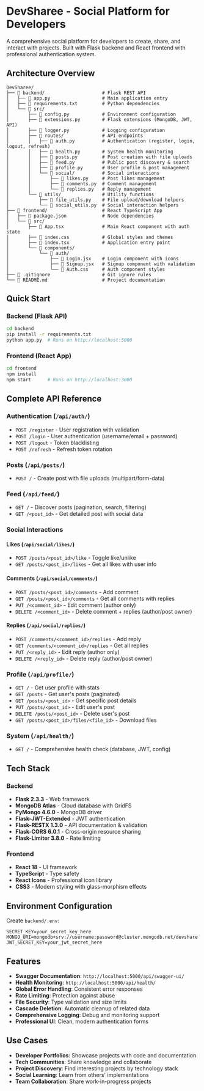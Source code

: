 # DevSharee - Social Platform for Developers

A comprehensive social platform for developers to create, share, and interact with projects. Built with Flask backend and React frontend with professional authentication system.

## Architecture Overview

```
DevSharee/
├── 📁 backend/                     # Flask REST API
│   ├── 📄 app.py                   # Main application entry
│   ├── 📄 requirements.txt         # Python dependencies
│   └── 📁 src/
│       ├── 📄 config.py            # Environment configuration
│       ├── 📄 extensions.py        # Flask extensions (MongoDB, JWT, API)
│       ├── 📄 logger.py            # Logging configuration
│       ├── 📁 routes/              # API endpoints
│       │   ├── 📄 auth.py          # Authentication (register, login, logout, refresh)
│       │   ├── 📄 health.py        # System health monitoring
│       │   ├── 📄 posts.py         # Post creation with file uploads
│       │   ├── 📄 feed.py          # Public post discovery & search
│       │   ├── 📄 profile.py       # User profile & post management
│       │   └── 📁 social/          # Social interactions
│       │       ├── 📄 likes.py     # Post likes management
│       │       ├── 📄 comments.py  # Comment management
│       │       └── 📄 replies.py   # Reply management
│       └── 📁 utils/               # Utility functions
│           ├── 📄 file_utils.py    # File upload/download helpers
│           └── 📄 social_utils.py  # Social interaction helpers
├── 📁 frontend/                    # React TypeScript App
│   ├── 📄 package.json             # Node dependencies
│   └── 📁 src/
│       ├── 📄 App.tsx              # Main React component with auth state
│       ├── 📄 index.css            # Global styles and themes
│       ├── 📄 index.tsx            # Application entry point
│       └── 📁 components/
│           └── 📁 auth/
│               ├── 📄 Login.jsx    # Login component with icons
│               ├── 📄 Signup.jsx   # Signup component with validation
│               └── 📄 Auth.css     # Auth component styles
├── 📄 .gitignore                   # Git ignore rules
└── 📄 README.md                    # Project documentation
```

## Quick Start

### Backend (Flask API)
```bash
cd backend
pip install -r requirements.txt
python app.py  # Runs on http://localhost:5000
```

### Frontend (React App)
```bash
cd frontend
npm install
npm start      # Runs on http://localhost:3000
```

## Complete API Reference

### **Authentication** (`/api/auth/`)
- `POST /register` - User registration with validation
- `POST /login` - User authentication (username/email + password)
- `POST /logout` - Token blacklisting
- `POST /refresh` - Refresh token rotation

### **Posts** (`/api/posts/`)
- `POST /` - Create post with file uploads (multipart/form-data)

### **Feed** (`/api/feed/`)
- `GET /` - Discover posts (pagination, search, filtering)
- `GET /<post_id>` - Get detailed post with social data

### **Social Interactions**

#### **Likes** (`/api/social/likes/`)
- `POST /posts/<post_id>/like` - Toggle like/unlike
- `GET /posts/<post_id>/likes` - Get all likes with user info

#### **Comments** (`/api/social/comments/`)
- `POST /posts/<post_id>/comments` - Add comment
- `GET /posts/<post_id>/comments` - Get all comments with replies
- `PUT /<comment_id>` - Edit comment (author only)
- `DELETE /<comment_id>` - Delete comment + replies (author/post owner)

#### **Replies** (`/api/social/replies/`)
- `POST /comments/<comment_id>/replies` - Add reply
- `GET /comments/<comment_id>/replies` - Get all replies
- `PUT /<reply_id>` - Edit reply (author only)
- `DELETE /<reply_id>` - Delete reply (author/post owner)

### **Profile** (`/api/profile/`)
- `GET /` - Get user profile with stats
- `GET /posts` - Get user's posts (paginated)
- `GET /posts/<post_id>` - Get specific post details
- `PUT /posts/<post_id>` - Edit user's post
- `DELETE /posts/<post_id>` - Delete user's post
- `GET /posts/<post_id>/files/<file_id>` - Download files

### **System** (`/api/health/`)
- `GET /` - Comprehensive health check (database, JWT, config)

## Tech Stack

### **Backend**
- **Flask 2.3.3** - Web framework
- **MongoDB Atlas** - Cloud database with GridFS
- **PyMongo 4.6.0** - MongoDB driver
- **Flask-JWT-Extended** - JWT authentication
- **Flask-RESTX 1.3.0** - API documentation & validation
- **Flask-CORS 6.0.1** - Cross-origin resource sharing
- **Flask-Limiter 3.8.0** - Rate limiting

### **Frontend**
- **React 18** - UI framework
- **TypeScript** - Type safety
- **React Icons** - Professional icon library
- **CSS3** - Modern styling with glass-morphism effects

## Environment Configuration

Create `backend/.env`:
```env
SECRET_KEY=your_secret_key_here
MONGO_URI=mongodb+srv://username:password@cluster.mongodb.net/devshare
JWT_SECRET_KEY=your_jwt_secret_here
```

## Features

- **Swagger Documentation**: `http://localhost:5000/api/swagger-ui/`
- **Health Monitoring**: `http://localhost:5000/api/health/`
- **Global Error Handling**: Consistent error responses
- **Rate Limiting**: Protection against abuse
- **File Security**: Type validation and size limits
- **Cascade Deletion**: Automatic cleanup of related data
- **Comprehensive Logging**: Debug and monitoring support
- **Professional UI**: Clean, modern authentication forms

## Use Cases

- **Developer Portfolios**: Showcase projects with code and documentation
- **Tech Communities**: Share knowledge and collaborate
- **Project Discovery**: Find interesting projects by technology stack
- **Social Learning**: Learn from others' implementations
- **Team Collaboration**: Share work-in-progress projects
